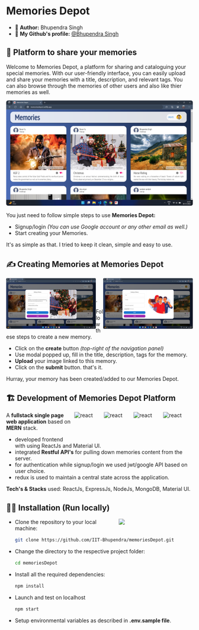 
# Memories Depot 
- 👦 **Author:** Bhupendra Singh 
- 🔮 **My Github's profile:** [@Bhupendra Singh](https://github.com/IIT-Bhupendra)
## 🤞 Platform to share your memories

Welcome to Memories Depot, a platform for sharing and cataloguing your special memories. With our user-friendly interface, you can easily upload and share your memories with a title, description, and relevant tags. You can also browse through the memories of other users and also like thier memories as well.

![memories-depot-screencap](./src/images/homepage.png)

You just need to follow simple steps to use **Memories Depot:**
    
- Signup/login *(You can use Google account or any other email as well.)*
- Start creating your Memories.

It's as simple as that. I tried to keep it clean, simple and easy to use.

## ✍️ Creating Memories at Memories Depot
<div style="margin-bottom: 50px">
    <img align="right" src="./src/images/creating-memory.png" width="48%"/>
    <img align="left" src="./src/images/editing-memory.png" width="48%"/> 
</div>
<br />.

Follow these steps to create a new memory.
- Click on the **create** button *(top-right of the navigation panel)*
- Use modal popped up, fill in the title, description, tags for the memory.
- **Upload** your image linked to this memory.
- Click on the **submit** button. that's it.

Hurray, your memory has been created/added to our Memories Depot.



## 🏗️ Development of Memories Depot Platform

<img align="right" src="https://github.com/tomchen/stack-icons/blob/master/logos/react.svg" alt="react" width="80" height="80"/>
<img align="right" src="https://github.com/tomchen/stack-icons/blob/master/logos/express.svg" alt="react" width="80" height="80"/>
<img align="right" src="https://github.com/tomchen/stack-icons/blob/master/logos/mongodb.svg" alt="react" width="80" height="80"/>
<img align="right" src="https://github.com/tomchen/stack-icons/blob/master/logos/nodejs.svg" alt="react" width="80" height="80"/>

A **fullstack single page web application** based on **MERN** stack.

- developed frontend with using ReactJs and Material UI.
- integrated **Restful API's** for pulling down memories content from the server.
- for authentication while signup/login we used jwt/google API based on user choice.
- redux is used to maintain a central state across the application.

**Tech's & Stacks** used: ReactJs, ExpressJs, NodeJs, MongoDB, Material UI.



## 🧑‍💻 Installation (Run locally)

<img align="right" src="https://i.ibb.co/CJfW18H/ship.gif" width="200"/>

- Clone the repository to your local machine:

    ```bash
    git clone https://github.com/IIT-Bhupendra/memoriesDepot.git
    ```
- Change the directory to the respective project folder:

    ```bash
    cd memoriesDepot
    ```
- Install all the required dependencies:

    ```bash
    npm install
    ```
- Launch and test on localhost

    ```bash
    npm start
    ```
- Setup environmental variables as described in **.env.sample file**.

